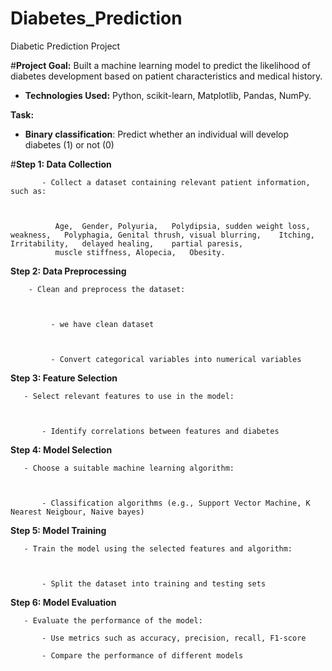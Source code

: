 # Diabetes_Prediction
Diabetic Prediction Project

#**Project Goal:** Built a machine learning model to predict the likelihood of diabetes development based on patient characteristics and medical history.
- **Technologies Used:** Python, scikit-learn, Matplotlib, Pandas, NumPy.



**Task:**
- **Binary classification**: Predict whether an individual will develop diabetes (1) or not (0)



#**Step 1: Data Collection**



           - Collect a dataset containing relevant patient information, such as:


           
              Age,	Gender,	Polyuria,	Polydipsia,	sudden weight loss,	weakness,	Polyphagia,	Genital thrush,	visual blurring,	Itching,	Irritability,	delayed healing,	partial paresis,	 
              muscle stiffness,	Alopecia,	Obesity.


  
**Step 2: Data Preprocessing**



        - Clean and preprocess the dataset:


        
             - we have clean dataset


             
             - Convert categorical variables into numerical variables



             
**Step 3: Feature Selection**



       - Select relevant features to use in the model:


       
           - Identify correlations between features and diabetes


           
**Step 4: Model Selection**



       - Choose a suitable machine learning algorithm:


       
           - Classification algorithms (e.g., Support Vector Machine, K Nearest Neigbour, Naive bayes)


           
**Step 5: Model Training**




       - Train the model using the selected features and algorithm:


       
           - Split the dataset into training and testing sets



**Step 6: Model Evaluation**



       - Evaluate the performance of the model:

           - Use metrics such as accuracy, precision, recall, F1-score

           - Compare the performance of different models 
